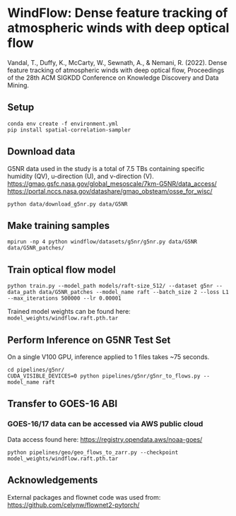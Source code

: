 # WindFlow: Dense feature tracking of atmospheric winds with deep optical flow

Vandal, T., Duffy, K., McCarty, W., Sewnath, A., & Nemani, R. (2022). Dense feature tracking of atmospheric winds with deep optical flow, Proceedings of the 28th ACM SIGKDD Conference on Knowledge Discovery and Data Mining.

## Setup

```
conda env create -f environment.yml
pip install spatial-correlation-sampler
```

## Download data

G5NR data used in the study is a total of 7.5 TBs containing specific humidity (QV), u-direction (U), and v-direction (V). <br>
https://gmao.gsfc.nasa.gov/global_mesoscale/7km-G5NR/data_access/ <br>
https://portal.nccs.nasa.gov/datashare/gmao_obsteam/osse_for_wisc/

```
python data/download_g5nr.py data/G5NR
```

## Make training samples

```
mpirun -np 4 python windflow/datasets/g5nr/g5nr.py data/G5NR data/G5NR_patches/
```

## Train optical flow model

```
python train.py --model_path models/raft-size_512/ --dataset g5nr --data_path data/G5NR_patches --model_name raft --batch_size 2 --loss L1 --max_iterations 500000 --lr 0.00001
```

Trained model weights can be found here: `model_weights/windflow.raft.pth.tar`

## Perform Inference on G5NR Test Set

On a single V100 GPU, inference applied to 1 files takes ~75 seconds.

```
cd pipelines/g5nr/
CUDA_VISIBLE_DEVICES=0 python pipelines/g5nr/g5nr_to_flows.py --model_name raft
```

## Transfer to GOES-16 ABI

### GOES-16/17 data can be accessed via AWS public cloud 

Data access found here: https://registry.opendata.aws/noaa-goes/ 

```
python pipelines/geo/geo_flows_to_zarr.py --checkpoint model_weights/windflow.raft.pth.tar
```

## Acknowledgements 

External packages and flownet code was used from: https://github.com/celynw/flownet2-pytorch/

